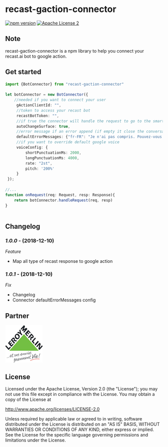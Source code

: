 # recast-gaction-connector

[![npm version](https://badge.fury.io/js/recast-gaction-connector.svg)](https://www.npmjs.com/recast-gaction-connector)
[![Apache License 2](http://img.shields.io/badge/license-ASF2-blue.svg)](http://www.apache.org/licenses/LICENSE-2.0.txt)

## Note

recast-gaction-connector is a npm library to help you connect your recast.ai bot to google action.

## Get started

```typescript
import {BotConnector} from "recast-gaction-connector"

let botConnector = new BotConnector({
    //needed if you want to connect your user
     gActionClientId: "", 
     //token to access your recast bot
     recastBotToken: "",
     //if true the connector will handle the request to go to the smartphone if you want to display a card
     autoChangeSurface: true,
     //error message if an error append (if empty it close the conversation)
     defaultErrorMessages: {"fr-FR": "Je n'ai pas compris. Pouvez-vous répéter ?"}, 
     //if you want to override default google voice
     voiceConfig: {
         shortPunctuationMs: 2000,
         longPunctuationMs: 4000,
         rate: "2st",
         pitch: '200%'
     }
 });

//...
function onRequest(req: Request, resp: Response){
    return botConnector.handleRequest(req, resp)
}



```

## Changelog

### *1.0.0* - (2018-12-10)
*Feature*
- Map all type of recast response to google action

### *1.0.1* - (2018-12-10)
*Fix*
- Changelog
- Connector defaultErrorMessages config


## Partner

<img src="./doc/partners/lm.jpg" width="120" height="120">

## License

Licensed under the Apache License, Version 2.0 (the "License");
you may not use this file except in compliance with the License.
You may obtain a copy of the License at

   http://www.apache.org/licenses/LICENSE-2.0

Unless required by applicable law or agreed to in writing, software
distributed under the License is distributed on an "AS IS" BASIS,
WITHOUT WARRANTIES OR CONDITIONS OF ANY KIND, either express or implied.
See the License for the specific language governing permissions and
limitations under the License.
